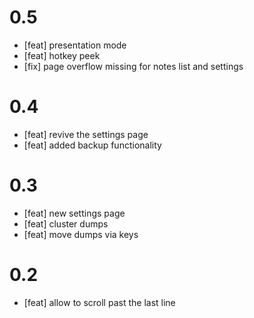 # 0.5
- [feat] presentation mode
- [feat] hotkey peek
- [fix] page overflow missing for notes list and settings

# 0.4
- [feat] revive the settings page
- [feat] added backup functionality

# 0.3
- [feat] new settings page
- [feat] cluster dumps
- [feat] move dumps via keys

# 0.2
- [feat] allow to scroll past the last line